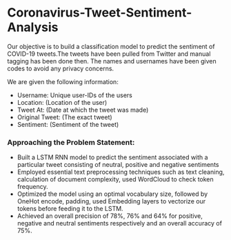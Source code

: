 # Coronavirus-Tweet-Sentiment-Analysis

Our objective is to build a classification model to predict the sentiment of COVID-19 tweets.The tweets have been pulled from Twitter and manual tagging has been done then.
The names and usernames have been given codes to avoid any privacy concerns.

We are given the following information:
* Username: Unique user-IDs of the users
* Location: (Location of the user)
* Tweet At: (Date at which the tweet was made)
* Original Tweet: (The exact tweet)
* Sentiment: (Sentiment of the tweet)



<h3><b> Approaching the Problem Statement: </b></h3>

* Built a LSTM RNN model to predict the sentiment associated with a particular tweet consisting of neutral, positive and negative sentiments
* Employed essential text preprocessing techniques such as text cleaning, calculation of document complexity, used WordCloud to check token frequency.
* Optimized the model using an optimal vocabulary size, followed by OneHot encode, padding, used Embedding layers to vectorize our tokens before feeding it to the LSTM.
* Achieved an overall precision of 78%, 76% and 64% for positive, negative and neutral sentiments respectively and an overall accuracy of 75%.
